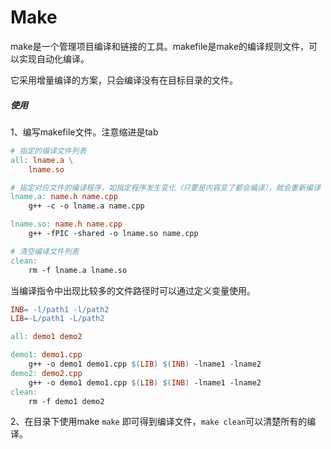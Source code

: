 # Make

make是一个管理项目编译和链接的工具。makefile是make的编译规则文件，可以实现自动化编译。

它采用增量编译的方案，只会编译没有在目标目录的文件。

##### 使用

1、编写makefile文件。注意缩进是tab

```makefile
# 指定的编译文件列表
all: lname.a \
    lname.so

# 指定对应文件的编译程序，如指定程序发生变化（只要是内容变了都会编译），就会重新编译
lname.a: name.h name.cpp
    g++ -c -o lname.a name.cpp

lname.so: name.h name.cpp
    g++ -fPIC -shared -o lname.so name.cpp

# 清空编译文件列表
clean:
    rm -f lname.a lname.so
```

当编译指令中出现比较多的文件路径时可以通过定义变量使用。

```makefile
INB= -l/path1 -l/path2
LIB=-L/path1 -L/path2

all: demo1 demo2

demo1: demo1.cpp
    g++ -o demo1 demo1.cpp $(LIB) $(INB) -lname1 -lname2 
demo2: demo2.cpp
    g++ -o demo1 demo1.cpp $(LIB) $(INB) -lname1 -lname2 
clean:
    rm -f demo1 demo2
```

2、在目录下使用make `make` 即可得到编译文件，`make clean`可以清楚所有的编译。
